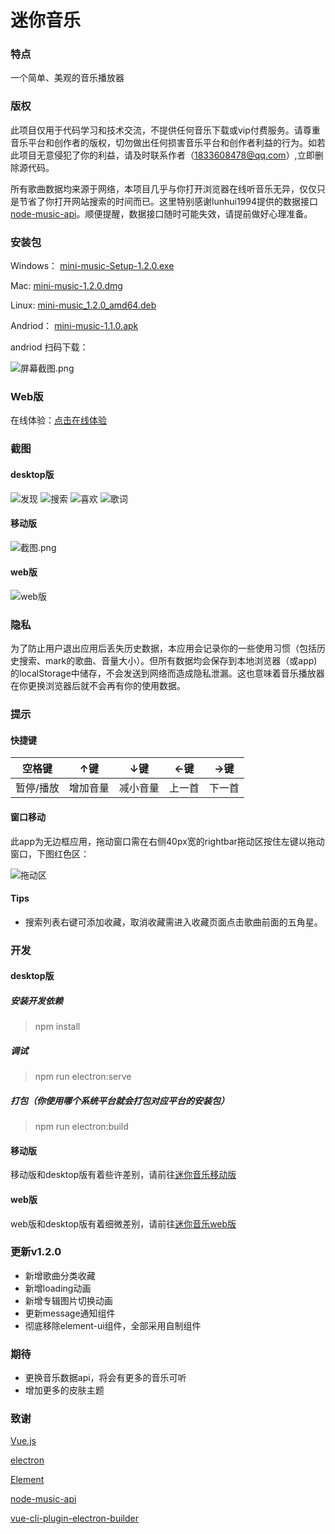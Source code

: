 # 迷你音乐

### 特点
一个简单、美观的音乐播放器

### 版权
此项目仅用于代码学习和技术交流，不提供任何音乐下载或vip付费服务。请尊重音乐平台和创作者的版权，切勿做出任何损害音乐平台和创作者利益的行为。如若此项目无意侵犯了你的利益，请及时联系作者（1833608478@qq.com）,立即删除源代码。

所有歌曲数据均来源于网络，本项目几乎与你打开浏览器在线听音乐无异，仅仅只是节省了你打开网站搜索的时间而已。这里特别感谢lunhui1994提供的数据接口[node-music-api](https://github.com/lunhui1994/node-music-api)。顺便提醒，数据接口随时可能失效，请提前做好心理准备。

### 安装包
Windows：    [mini-music-Setup-1.2.0.exe](https://gitee.com/cgper/miniMusic/attach_files/622493/download/mini-music%20Setup%201.2.0.exe)

Mac:         [mini-music-1.2.0.dmg](https://gitee.com/cgper/miniMusic/attach_files/622331/download/mini-music-1.2.0.dmg)

Linux:       [mini-music_1.2.0_amd64.deb](https://gitee.com/cgper/miniMusic/attach_files/622327/download/mini-music_1.2.0_amd64.deb)

Andriod：    [mini-music-1.1.0.apk](https://gitee.com/cgper/mini-music-mobile/attach_files/530445/download/mini-music-1.1.0.apk)

andriod 扫码下载：

![](https://images.gitee.com/uploads/images/2020/1125/162724_4ad751f3_2020534.png "屏幕截图.png")

### Web版
在线体验：[点击在线体验](http://cgper.gitee.io/mini-music-webpage)

### 截图
#### desktop版
![发现](https://images.gitee.com/uploads/images/2020/1109/173555_cf3c6edf_2020534.png "发现.png")
![搜索](https://images.gitee.com/uploads/images/2020/1109/173626_ea6c763c_2020534.png "搜索.png")
![喜欢](https://images.gitee.com/uploads/images/2020/1109/173652_296e0304_2020534.png "喜欢.png")
![歌词](https://images.gitee.com/uploads/images/2020/1109/173705_b533eb64_2020534.png "歌词.png")
#### 移动版
![](https://images.gitee.com/uploads/images/2020/1125/161948_c0653461_2020534.png "截图.png")
#### web版
![web版](https://images.gitee.com/uploads/images/2020/1109/174013_13efee9c_2020534.png "web版.png")

### 隐私
为了防止用户退出应用后丢失历史数据，本应用会记录你的一些使用习惯（包括历史搜索、mark的歌曲、音量大小）。但所有数据均会保存到本地浏览器（或app)的localStorage中储存，不会发送到网络而造成隐私泄漏。这也意味着音乐播放器在你更换浏览器后就不会再有你的使用数据。

### 提示

#### 快捷键
| 空格键   | ↑键  | ↓键 | ←键 | →键 |
|-------|------|-------|-------|--------|
| 暂停/播放 | 增加音量 | 减小音量  | 上一首   | 下一首    |

#### 窗口移动
此app为无边框应用，拖动窗口需在右侧40px宽的rightbar拖动区按住左键以拖动窗口，下图红色区：

![拖动区](https://images.gitee.com/uploads/images/2020/1109/195202_4bfc9ec9_2020534.png "rightbar.png")

#### Tips
- 搜索列表右键可添加收藏，取消收藏需进入收藏页面点击歌曲前面的五角星。

### 开发
#### desktop版
##### 安装开发依赖
> npm install
##### 调试
> npm run electron:serve
##### 打包（你使用哪个系统平台就会打包对应平台的安装包）
> npm run electron:build
#### 移动版
移动版和desktop版有着些许差别，请前往[迷你音乐移动版](https://gitee.com/cgper/mini-music-mobile)
#### web版
web版和desktop版有着细微差别，请前往[迷你音乐web版](https://gitee.com/cgper/mini-music-webpage)

### 更新v1.2.0
- 新增歌曲分类收藏
- 新增loading动画
- 新增专辑图片切换动画
- 更新message通知组件
- 彻底移除element-ui组件，全部采用自制组件


### 期待
- 更换音乐数据api，将会有更多的音乐可听
- 增加更多的皮肤主题

### 致谢
[Vue.js](https://cn.vuejs.org/)

[electron](https://www.electronjs.org/)

[Element](https://element.eleme.cn/#/zh-CN)

[node-music-api](https://github.com/lunhui1994/node-music-api)

[vue-cli-plugin-electron-builder](https://github.com/nklayman/vue-cli-plugin-electron-builder)
